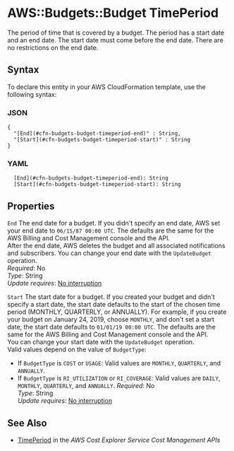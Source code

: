 # AWS::Budgets::Budget TimePeriod<a name="aws-properties-budgets-budget-timeperiod"></a>

The period of time that is covered by a budget\. The period has a start date and an end date\. The start date must come before the end date\. There are no restrictions on the end date\. 

## Syntax<a name="aws-properties-budgets-budget-timeperiod-syntax"></a>

To declare this entity in your AWS CloudFormation template, use the following syntax:

### JSON<a name="aws-properties-budgets-budget-timeperiod-syntax.json"></a>

```
{
  "[End](#cfn-budgets-budget-timeperiod-end)" : String,
  "[Start](#cfn-budgets-budget-timeperiod-start)" : String
}
```

### YAML<a name="aws-properties-budgets-budget-timeperiod-syntax.yaml"></a>

```
  [End](#cfn-budgets-budget-timeperiod-end): String
  [Start](#cfn-budgets-budget-timeperiod-start): String
```

## Properties<a name="aws-properties-budgets-budget-timeperiod-properties"></a>

`End`  <a name="cfn-budgets-budget-timeperiod-end"></a>
The end date for a budget\. If you didn't specify an end date, AWS set your end date to `06/15/87 00:00 UTC`\. The defaults are the same for the AWS Billing and Cost Management console and the API\.  
After the end date, AWS deletes the budget and all associated notifications and subscribers\. You can change your end date with the `UpdateBudget` operation\.  
*Required*: No  
*Type*: String  
*Update requires*: [No interruption](https://docs.aws.amazon.com/AWSCloudFormation/latest/UserGuide/using-cfn-updating-stacks-update-behaviors.html#update-no-interrupt)

`Start`  <a name="cfn-budgets-budget-timeperiod-start"></a>
The start date for a budget\. If you created your budget and didn't specify a start date, the start date defaults to the start of the chosen time period \(MONTHLY, QUARTERLY, or ANNUALLY\)\. For example, if you create your budget on January 24, 2019, choose `MONTHLY`, and don't set a start date, the start date defaults to `01/01/19 00:00 UTC`\. The defaults are the same for the AWS Billing and Cost Management console and the API\.  
You can change your start date with the `UpdateBudget` operation\.  
Valid values depend on the value of `BudgetType`:  
+ If `BudgetType` is `COST` or `USAGE`: Valid values are `MONTHLY`, `QUARTERLY`, and `ANNUALLY`\.
+ If `BudgetType` is `RI_UTILIZATION` or `RI_COVERAGE`: Valid values are `DAILY`, `MONTHLY`, `QUARTERLY`, and `ANNUALLY`\.
*Required*: No  
*Type*: String  
*Update requires*: [No interruption](https://docs.aws.amazon.com/AWSCloudFormation/latest/UserGuide/using-cfn-updating-stacks-update-behaviors.html#update-no-interrupt)

## See Also<a name="aws-properties-budgets-budget-timeperiod--seealso"></a>
+  [TimePeriod](https://docs.aws.amazon.com/aws-cost-management/latest/APIReference/API_budgets_TimePeriod.html) in the *AWS Cost Explorer Service Cost Management APIs* 